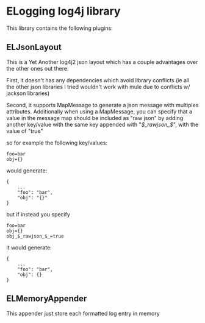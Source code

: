 # ELogging log4j library

This library contains the following plugins:

## ELJsonLayout

This is a Yet Another log4j2 json layout which has a couple advantages over the other ones out there:

First, it doesn't has any dependencies which avoid library conflicts (ie all the other json libraries I tried wouldn't
work with mule due to conflicts w/ jackson libraries)

Second, it supports MapMessage to generate a json message with multiples attributes. Additionally when using a MapMessage,
you can specify that a value in the message map should be included as "raw json" by adding another key/value with the
same key appended with "_$_rawjson_$_", with the value of "true"

so for example the following key/values:

```
foo=bar
obj={}
```

would generate:

```
{
    ...
    "foo": "bar",
    "obj": "{}"
}
```

but if instead you specify

```
foo=bar
obj={}
obj_$_rawjson_$_=true
```

it would generate:

```
{
    ...
    "foo": "bar",
    "obj": {}
}
```

## ELMemoryAppender

This appender just store each formatted log entry in memory